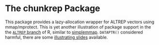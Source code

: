 # The chunkrep Package

This package provides a lazy-allocation wrapper for ALTREP vectors using mmap/mprotect. This is yet another illustration of package support in the the
[`ALTREP` branch](https://svn.r-project.org/R/branches/ALTREP) of R, similar to [simplemmap](https://github.com/ltierney/Rpkg-simplemmap/). `DATAPTR()` considered harmful, there are some [illustrating slides](http://hannes.muehleisen.org/DSC2017-mprotect.pdf) available.
